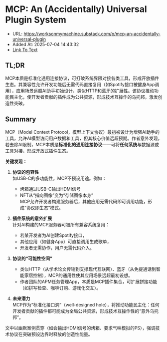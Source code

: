 # MCP: An (Accidentally) Universal Plugin System
- URL: https://worksonmymachine.substack.com/p/mcp-an-accidentally-universal-plugin
- Added At: 2025-07-04 14:43:32
- [Link To Text](2025-07-04-mcp-an-(accidentally)-universal-plugin-system_raw.md)

## TL;DR


MCP本质是标准化通用连接协议，可打破系统界限对接各类工具，形成开放插件生态。其兼容性允许开发功能后无需代码直接复用（如Spotify接口被健身App调用），应用场景远超AI助手初始设计，类似HTTP和蓝牙的扩展性。该协议推动功能民主化，使开发者贡献的插件成为公共资源，形成技术互操作的乌托邦，激发创造性突破。

## Summary


MCP（Model Context Protocol，模型上下文协议）最初被设计为增强AI助手的工具，允许AI模型访问用户数据和工具，但其核心价值远超预期。作者意外发现，若去除AI限制，MCP本质是**标准化的通用连接协议**——可将**任何系统**与数据源或工具对接，形成开放式插件生态。

**关键发现：**
1. **协议的包容性**  
   如USB-C的多功能性，MCP不预设用途。例如：  
   - 烤箱通过USB-C输出HDMI信号  
   - NFT从“指向图像”变为“存储图像本身”  
   MCP允许开发者构建服务器后，其他应用无需代码即可调用功能，形成“协议即生态”模式。

2. **插件系统的意外扩展**  
   针对AI构建的MCP服务器可被所有兼容系统复用：  
   - 若某开发者为AI创建Spotify接口，  
   - 其他应用（如健身App）可直接调用生成歌单，  
   - 开发者无需协作，用户无需代码介入。  

3. **协议的“可能性空间”**  
   - 类似HTTP（从学术论文传输到支撑现代互联网）、蓝牙（从免提通话到智能家居控制），MCP的通用性使其应用场景远超最初设想。  
   - 作者团队的APM任务管理App，本质是MCP插件集合，可扩展拼接功能（如拼写检查、咖啡订购、游戏化交互）。

4. **未来潜力**  
   MCP作为“标准化接口洞”（well-designed hole），将推动功能民主化：任何开发者贡献的插件都可能成为全局公共资源，形成技术互操作性的“意外乌托邦”。

文中以幽默案例贯穿（如会输出HDMI信号的烤箱、要求气味模拟的PS），强调技术协议在突破预设边界时释放的创造性能量。
